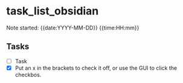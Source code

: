 # task_list_obsidian

Note started: {{date:YYYY-MM-DD}} {{time:HH:mm}}

## Tasks

- [ ] Task
- [x] Put an x in the brackets to check it off, or use the GUI to click the checkbos.
